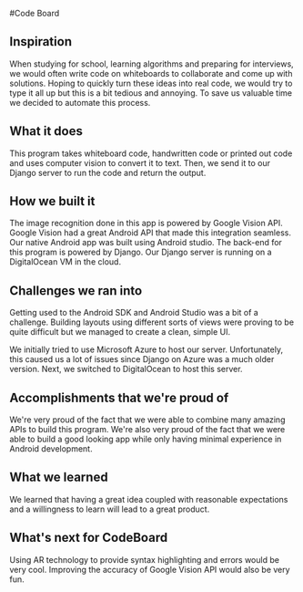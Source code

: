 #Code Board

## Inspiration
When studying for school, learning algorithms and preparing for interviews, we would often write code on whiteboards to collaborate and come up with solutions. Hoping to quickly turn these ideas into real code, we would try to type it all up but this is a bit tedious and annoying. To save us valuable time we decided to automate this process.

## What it does
This program takes whiteboard code, handwritten code or printed out code and uses computer vision to convert it to text. Then, we send it to our Django server to run the code and return the output.

## How we built it
The image recognition done in this app is powered by Google Vision API. Google Vision had a great Android API that made this integration seamless. Our native Android app was built using Android studio. The back-end for this program is powered by Django. Our Django server is running on a DigitalOcean VM in the cloud.

## Challenges we ran into
Getting used to the Android SDK and Android Studio was a bit of a challenge. Building layouts using different sorts of views were proving to be quite difficult but we managed to create a clean, simple UI.

We initially tried to use Microsoft Azure to host our server. Unfortunately, this caused us a lot of issues since Django on Azure was a much older version. Next, we switched to DigitalOcean to host this server.

## Accomplishments that we're proud of
We're very proud of the fact that we were able to combine many amazing APIs to build this program. We're also very proud of the fact that we were able to build a good looking app while only having minimal experience in Android development.

## What we learned
We learned that having a great idea coupled with reasonable expectations and a willingness to learn will lead to a great product.

## What's next for CodeBoard
Using AR technology to provide syntax highlighting and errors would be very cool. Improving the accuracy of Google Vision API would also be very fun.